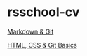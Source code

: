 # rsschool-cv

[Markdown & Git](https://elenaserkina.github.io/rsschool-cv/cv)

[HTML, CSS & Git Basics](https://elenaserkina.github.io/rsschool-cv/)
